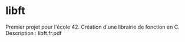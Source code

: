 # libft
Premier projet pour l'école 42. Création d'une librairie de fonction en C.
Description : libft.fr.pdf
